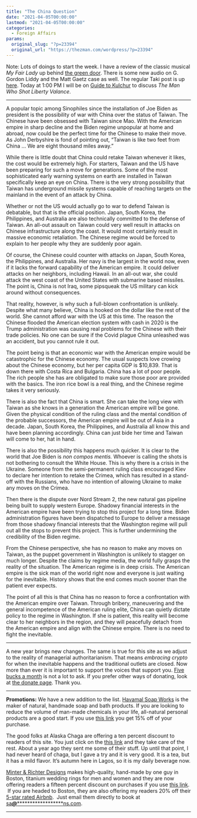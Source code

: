 ```yaml
---
title: "The China Question"
date: "2021-04-05T00:00:00"
lastmod: "2021-04-05T00:00:00"
categories:
  - Foreign Affairs
params:
  original_slug: "?p=23394"
  original_url: "https://thezman.com/wordpress/?p=23394"
---
```


Note: Lots of doings to start the week. I have a review of the classic
musical *My Fair Lady* up behind
<a href="https://www.subscribestar.com/the-z-blog" rel="noopener"
target="_blank">the green door</a>. There is some new audio on G. Gordon
Liddy and the Matt Gaetz case as well. The regular Taki post is up
<a href="https://www.takimag.com/article/rise-of-the-absurd/"
rel="noopener" target="_blank">here</a>. Today at 1:00 PM I will be on
<a href="https://dlive.tv/GuideToKulchur" rel="noopener"
target="_blank">Guide to Kulchur</a> to discuss *The Man Who Shot
Liberty Valance*.

------------------------------------------------------------------------

A popular topic among Sinophiles since the installation of Joe Biden as
president is the possibility of war with China over the status of
Taiwan. The Chinese have been obsessed with Taiwan since Mao. With the
American empire in sharp decline and the Biden regime unpopular at home
and abroad, now could be the perfect time for the Chinese to make their
move. As John Derbyshire is fond of pointing out, “Taiwan is like two
feet from China … We are eight thousand miles away.”

While there is little doubt that China could retake Taiwan whenever it
likes, the cost would be extremely high. For starters, Taiwan and the US
have been preparing for such a move for generations. Some of the most
sophisticated early warning systems on earth are installed in Taiwan
specifically keep an eye on China. There is the very strong possibility
that Taiwan has underground missile systems capable of reaching targets
on the mainland in the event of an attack by China.

Whether or not the US would actually go to war to defend Taiwan is
debatable, but that is the official position. Japan, South Korea, the
Philippines, and Australia are also technically committed to the defense
of Taiwan. An all-out assault on Taiwan could very well result in
attacks on Chinese infrastructure along the coast. It would most
certainly result in massive economic retaliation. The Chinese regime
would be forced to explain to her people why they are suddenly poor
again.

Of course, the Chinese could counter with attacks on Japan, South Korea,
the Philippines, and Australia. Her navy is the largest in the world
now, even if it lacks the forward capability of the American empire. It
could deliver attacks on her neighbors, including Hawaii. In an all-out
war, she could attack the west coast of the United States with submarine
based missiles. The point is, China is not Iraq, some pipsqueak the US
military can kick around without consequences.

That reality, however, is why such a full-blown confrontation is
unlikely. Despite what many believe, China is hooked on the dollar like
the rest of the world. She cannot afford war with the US at this time.
The reason the Chinese flooded the American election system with cash in
2020 is the Trump administration was causing real problems for the
Chinese with their trade policies. No one can be sure if the Covid
plague China unleashed was an accident, but you cannot rule it out.

The point being is that an economic war with the American empire would
be catastrophic for the Chinese economy. The usual suspects love crowing
about the Chinese economy, but her per capita GDP is $10,839. That is
down there with Costa Rica and Bulgaria. China has a lot of poor people.
The rich people she has are obligated to make sure those poor are
provided with the basics. The iron rice bowl is a real thing, and the
Chinese regime takes it very seriously.

There is also the fact that China is smart. She can take the long view
with Taiwan as she knows in a generation the American empire will be
gone. Given the physical condition of the ruling class and the mental
condition of the probable successors, the American empire will be out of
Asia in a decade. Japan, South Korea, the Philippines, and Australia all
know this and have been planning accordingly. China can just bide her
time and Taiwan will come to her, hat in hand.

There is also the possibility this happens much quicker. It is clear to
the world that Joe Biden is *non compos mentis.* Whoever is calling the
shots is not bothering to consult the White House. This is why there is
a crisis in the Ukraine. Someone from the semi-permanent ruling class
encouraged Kiev to declare her intention to retake the Crimea, which has
resulted in a stand-off with the Russians, who have no intention of
allowing Ukraine to make any moves on the Crimea.

Then there is the dispute over Nord Stream 2, the new natural gas
pipeline being built to supply western Europe. Shadowy financial
interests in the American empire have been trying to stop this project
for a long time. Biden administration figures have been dispatched to
Europe to deliver a message from those shadowy financial interests that
the Washington regime will pull out all the stops to prevent this
project. This is further undermining the credibility of the Biden
regime.

From the Chinese perspective, she has no reason to make any moves on
Taiwan, as the puppet government in Washington is unlikely to stagger on
much longer. Despite the claims by regime media, the world fully grasps
the reality of the situation. The American regime is in deep crisis. The
American empire is the sick man of the world right now and everyone is
just waiting for the inevitable. History shows that the end comes much
sooner than the patient ever expects.

The point of all this is that China has no reason to force a
confrontation with the American empire over Taiwan. Through bribery,
maneuvering and the general incompetence of the American ruling elite,
China can quietly dictate policy to the regime in Washington. If she is
patient, this reality will become clear to her neighbors in the region,
and they will peacefully detach from the American empire and align with
the Chinese empire. There is no need to fight the inevitable.

------------------------------------------------------------------------

A new year brings new changes. The same is true for this site as we
adjust to the reality of managerial authoritarianism. That means
*embracing crypto* for when the inevitable happens and the traditional
outlets are closed. Now more than ever it is important to support the
voices that support you.
<a href="https://www.subscribestar.com/the-z-blog"
rel="noopener noreferrer" target="_blank">Five bucks a month</a> is not
a lot to ask. If you prefer other ways of donating, look at
<a href="https://thezman.com/wordpress/?page_id=22713" rel="noopener"
target="_blank">the donate page</a>. Thank you.

------------------------------------------------------------------------

**Promotions:** We have a new addition to the list.
<a href="https://havamalsoapworks.com/" rel="noopener"
target="_blank">Havamal Soap Works</a> is the maker of natural, handmade
soap and bath products. If you are looking to reduce the volume of
man-made chemicals in your life, all-natural personal products are a
good start. If you use
<a href="https://havamalsoapworks.com/discount/ZMAN" rel="noopener"
target="_blank">this link</a> you get 15% off of your purchase.

The good folks at Alaska Chaga are offering a ten percent discount to
readers of this site. You just click on the
<a href="https://alaskachaga.us/discount/ZMAN" rel="noopener noreferrer"
target="_blank">this link</a> and they take care of the rest. About a
year ago they sent me some of their stuff. Up until that point, I had
never heard of chaga, but I gave a try and it is very good. It is a tea,
but it has a mild flavor. It’s autumn here in Lagos, so it is my daily
beverage now.

<a href="https://www.minterandrichterdesigns.com/"
rel="noreferrer nofollow noopener" target="_blank">Minter &amp; Richter
Designs</a> makes high-quality, hand-made by one guy in Boston, titanium
wedding rings for men and women and they are now offering readers a
fifteen percent discount on purchases if you use
<a href="https://www.minterandrichterdesigns.com/discount/ZMAN"
rel="noreferrer nofollow noopener" target="_blank">this link</a>. 
 <span class="highlight"><span class="colour"><span class="font"><span class="size">If
you are headed to Boston, they are also offering my readers 20% off
their <a
href="https://www.airbnb.com/users/7988017/listings?user_id=7988017&amp;s=3"
rel="noopener noreferrer" target="_blank">5-star rated Airbnb</a>.  Just
email them directly to book at
<a href="mailto:sa***@*********************ns.com"
data-original-string="fnQ8LXkDv819FEX2IhCLJg==cb7Z8mPv4IlgZKnoSJuucWdHF5cauumF3ogFoqrp6JVM3Gnx9dVQXO4E90URcq1W7Lx"><span
class="apbct-email-encoder"
data-original-string="s1WGHLiVXGezbmqZKdP/Ug==cb7ucfID/SP/XMWxCt0icHPmcVoK2rE+G3eZDQijxpNduSyW1jO5q9tuu864DuT0Drt"
title="This contact has been encoded by Anti-Spam by CleanTalk. Click to decode. To finish the decoding make sure that JavaScript is enabled in your browser.">sa<span
class="apbct-blur">***</span>@<span
class="apbct-blur">*********************</span>ns.com</span></a>.</span></span></span></span>

------------------------------------------------------------------------
